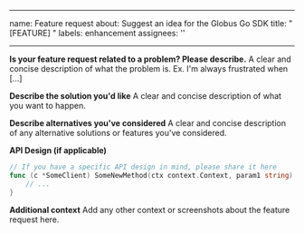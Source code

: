 <!-- SPDX-License-Identifier: Apache-2.0 -->
<!-- Copyright (c) 2025 Scott Friedman and Project Contributors -->
---
name: Feature request
about: Suggest an idea for the Globus Go SDK
title: "[FEATURE] "
labels: enhancement
assignees: ''

---

**Is your feature request related to a problem? Please describe.**
A clear and concise description of what the problem is. Ex. I'm always frustrated when [...]

**Describe the solution you'd like**
A clear and concise description of what you want to happen.

**Describe alternatives you've considered**
A clear and concise description of any alternative solutions or features you've considered.

**API Design (if applicable)**
```go
// If you have a specific API design in mind, please share it here
func (c *SomeClient) SomeNewMethod(ctx context.Context, param1 string) (*SomeResponse, error) {
    // ...
}
```

**Additional context**
Add any other context or screenshots about the feature request here.
